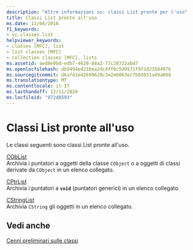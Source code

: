```yaml
---
description: "Altre informazioni su: classi List pronte per l'uso"
title: Classi List pronte all'uso
ms.date: 11/04/2016
f1_keywords:
- vc.classes.list
helpviewer_keywords:
- classes [MFC], list
- list classes [MFC]
- collection classes [MFC], lists
ms.assetid: aed8e9bd-edb7-4620-84a2-77c20322abd7
ms.openlocfilehash: db9494ed21bea2dc4ff0c5d9571f9f1d2358497b
ms.sourcegitcommit: d6af41e42699628c3e2e6063ec7b03931a49a098
ms.translationtype: MT
ms.contentlocale: it-IT
ms.lasthandoff: 12/11/2020
ms.locfileid: "97248593"
---
```

# <a name="ready-to-use-list-classes"></a>Classi List pronte all'uso

Le classi seguenti sono classi List pronte all'uso.

[CObList](../mfc/reference/coblist-class.md)<br/>
Archivia i puntatori a oggetti della classe `CObject` o a oggetti di classi derivate da `CObject` in un elenco collegato.

[CPtrList](../mfc/reference/cptrlist-class.md)<br/>
Archivia i puntatori a **`void`** (puntatori generici) in un elenco collegato.

[CStringList](../mfc/reference/cstringlist-class.md)<br/>
Archivia `CString` gli oggetti in un elenco collegato.

## <a name="see-also"></a>Vedi anche

[Cenni preliminari sulle classi](../mfc/class-library-overview.md)
